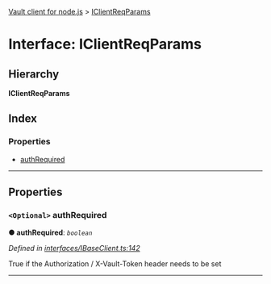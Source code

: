 [Vault client for node.js](../README.md) > [IClientReqParams](../interfaces/iclientreqparams.md)

# Interface: IClientReqParams

## Hierarchy

**IClientReqParams**

## Index

### Properties

* [authRequired](iclientreqparams.md#authrequired)

---

## Properties

<a id="authrequired"></a>

### `<Optional>` authRequired

**● authRequired**: *`boolean`*

*Defined in [interfaces/IBaseClient.ts:142](https://github.com/theogravity/vault-client/blob/91e39ec/src/interfaces/IBaseClient.ts#L142)*

True if the Authorization / X-Vault-Token header needs to be set

___

